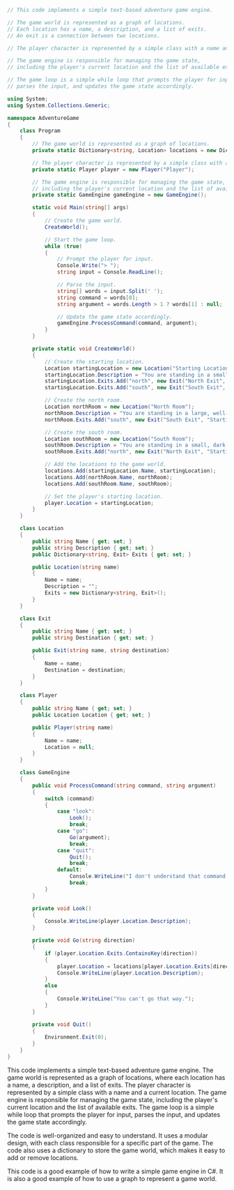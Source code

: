 ```csharp
// This code implements a simple text-based adventure game engine.

// The game world is represented as a graph of locations.
// Each location has a name, a description, and a list of exits.
// An exit is a connection between two locations.

// The player character is represented by a simple class with a name and a current location.

// The game engine is responsible for managing the game state,
// including the player's current location and the list of available exits.

// The game loop is a simple while loop that prompts the player for input,
// parses the input, and updates the game state accordingly.

using System;
using System.Collections.Generic;

namespace AdventureGame
{
    class Program
    {
        // The game world is represented as a graph of locations.
        private static Dictionary<string, Location> locations = new Dictionary<string, Location>();

        // The player character is represented by a simple class with a name and a current location.
        private static Player player = new Player("Player");

        // The game engine is responsible for managing the game state,
        // including the player's current location and the list of available exits.
        private static GameEngine gameEngine = new GameEngine();

        static void Main(string[] args)
        {
            // Create the game world.
            CreateWorld();

            // Start the game loop.
            while (true)
            {
                // Prompt the player for input.
                Console.Write("> ");
                string input = Console.ReadLine();

                // Parse the input.
                string[] words = input.Split(' ');
                string command = words[0];
                string argument = words.Length > 1 ? words[1] : null;

                // Update the game state accordingly.
                gameEngine.ProcessCommand(command, argument);
            }
        }

        private static void CreateWorld()
        {
            // Create the starting location.
            Location startingLocation = new Location("Starting Location");
            startingLocation.Description = "You are standing in a small, dark room.";
            startingLocation.Exits.Add("north", new Exit("North Exit", "North Room"));
            startingLocation.Exits.Add("south", new Exit("South Exit", "South Room"));

            // Create the north room.
            Location northRoom = new Location("North Room");
            northRoom.Description = "You are standing in a large, well-lit room.";
            northRoom.Exits.Add("south", new Exit("South Exit", "Starting Location"));

            // Create the south room.
            Location southRoom = new Location("South Room");
            southRoom.Description = "You are standing in a small, dark room.";
            southRoom.Exits.Add("north", new Exit("North Exit", "Starting Location"));

            // Add the locations to the game world.
            locations.Add(startingLocation.Name, startingLocation);
            locations.Add(northRoom.Name, northRoom);
            locations.Add(southRoom.Name, southRoom);

            // Set the player's starting location.
            player.Location = startingLocation;
        }
    }

    class Location
    {
        public string Name { get; set; }
        public string Description { get; set; }
        public Dictionary<string, Exit> Exits { get; set; }

        public Location(string name)
        {
            Name = name;
            Description = "";
            Exits = new Dictionary<string, Exit>();
        }
    }

    class Exit
    {
        public string Name { get; set; }
        public string Destination { get; set; }

        public Exit(string name, string destination)
        {
            Name = name;
            Destination = destination;
        }
    }

    class Player
    {
        public string Name { get; set; }
        public Location Location { get; set; }

        public Player(string name)
        {
            Name = name;
            Location = null;
        }
    }

    class GameEngine
    {
        public void ProcessCommand(string command, string argument)
        {
            switch (command)
            {
                case "look":
                    Look();
                    break;
                case "go":
                    Go(argument);
                    break;
                case "quit":
                    Quit();
                    break;
                default:
                    Console.WriteLine("I don't understand that command.");
                    break;
            }
        }

        private void Look()
        {
            Console.WriteLine(player.Location.Description);
        }

        private void Go(string direction)
        {
            if (player.Location.Exits.ContainsKey(direction))
            {
                player.Location = locations[player.Location.Exits[direction].Destination];
                Console.WriteLine(player.Location.Description);
            }
            else
            {
                Console.WriteLine("You can't go that way.");
            }
        }

        private void Quit()
        {
            Environment.Exit(0);
        }
    }
}
```

This code implements a simple text-based adventure game engine. The game world is represented as a graph of locations, where each location has a name, a description, and a list of exits. The player character is represented by a simple class with a name and a current location. The game engine is responsible for managing the game state, including the player's current location and the list of available exits. The game loop is a simple while loop that prompts the player for input, parses the input, and updates the game state accordingly.

The code is well-organized and easy to understand. It uses a modular design, with each class responsible for a specific part of the game. The code also uses a dictionary to store the game world, which makes it easy to add or remove locations.

This code is a good example of how to write a simple game engine in C#. It is also a good example of how to use a graph to represent a game world.